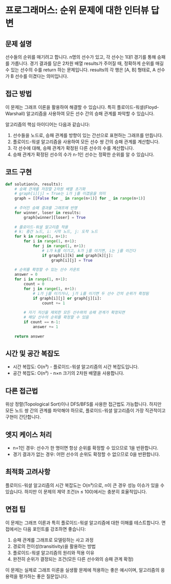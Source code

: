# 프로그래머스: 순위 문제에 대한 인터뷰 답변

## 문제 설명
선수들의 순위를 매기려고 합니다. n명의 선수가 있고, 각 선수는 1대1 경기를 통해 승패를 가릅니다. 경기 결과를 담은 2차원 배열 results가 주어질 때, 정확하게 순위를 매길 수 있는 선수의 수를 return 하는 문제입니다. results의 각 행은 [A, B] 형태로, A 선수가 B 선수를 이겼다는 의미입니다.

## 접근 방법
이 문제는 그래프 이론을 활용하여 해결할 수 있습니다. 특히 플로이드-워셜(Floyd-Warshall) 알고리즘을 사용하여 모든 선수 간의 승패 관계를 파악할 수 있습니다.

알고리즘의 핵심 아이디어는 다음과 같습니다:
1. 선수들을 노드로, 승패 관계를 방향이 있는 간선으로 표현하는 그래프를 만듭니다.
2. 플로이드-워셜 알고리즘을 사용하여 모든 선수 쌍 간의 승패 관계를 계산합니다.
3. 각 선수에 대해, 승패 관계가 확정된 다른 선수의 수를 계산합니다.
4. 승패 관계가 확정된 선수의 수가 n-1인 선수는 정확한 순위를 알 수 있습니다.

## 코드 구현
```python
def solution(n, results):
    # 승패 관계를 저장할 2차원 배열 초기화
    # graph[i][j] = True는 i가 j를 이겼음을 의미
    graph = [[False for _ in range(n+1)] for _ in range(n+1)]
    
    # 주어진 승패 결과를 그래프에 반영
    for winner, loser in results:
        graph[winner][loser] = True
    
    # 플로이드-워셜 알고리즘 적용
    # k: 중간 노드, i: 시작 노드, j: 도착 노드
    for k in range(1, n+1):
        for i in range(1, n+1):
            for j in range(1, n+1):
                # i가 k를 이기고, k가 j를 이기면, i는 j를 이긴다
                if graph[i][k] and graph[k][j]:
                    graph[i][j] = True
    
    # 순위를 확정할 수 있는 선수 카운트
    answer = 0
    for i in range(1, n+1):
        count = 0
        for j in range(1, n+1):
            # i가 j를 이기거나, j가 i를 이기면 두 선수 간의 순위가 확정됨
            if graph[i][j] or graph[j][i]:
                count += 1
        
        # 자기 자신을 제외한 모든 선수와의 승패 관계가 확정되면
        # 해당 선수의 순위를 확정할 수 있음
        if count == n-1:
            answer += 1
    
    return answer
```

## 시간 및 공간 복잡도
- 시간 복잡도: O(n³) - 플로이드-워셜 알고리즘의 시간 복잡도입니다.
- 공간 복잡도: O(n²) - n×n 크기의 2차원 배열을 사용합니다.

## 다른 접근법
위상 정렬(Topological Sort)이나 DFS/BFS를 사용한 접근법도 가능합니다. 하지만 모든 노드 쌍 간의 관계를 파악해야 하므로, 플로이드-워셜 알고리즘이 가장 직관적이고 구현이 간단합니다.

## 엣지 케이스 처리
- n=1인 경우: 선수가 한 명이면 항상 순위를 확정할 수 있으므로 1을 반환합니다.
- 경기 결과가 없는 경우: 어떤 선수의 순위도 확정할 수 없으므로 0을 반환합니다.

## 최적화 고려사항
플로이드-워셜 알고리즘의 시간 복잡도는 O(n³)으로, n이 큰 경우 성능 이슈가 있을 수 있습니다. 하지만 이 문제의 제약 조건(n ≤ 100)에서는 충분히 효율적입니다.

## 면접 팁
이 문제는 그래프 이론과 특히 플로이드-워셜 알고리즘에 대한 이해를 테스트합니다. 면접에서는 다음 포인트를 강조하면 좋습니다:
1. 승패 관계를 그래프로 모델링하는 사고 과정
2. 경로의 전이성(transitivity)을 활용하는 방법
3. 플로이드-워셜 알고리즘의 원리와 적용 이유
4. 완전히 순위가 결정되는 조건(모든 다른 선수와의 승패 관계 확정)

이 문제는 실제로 그래프 이론을 실생활 문제에 적용하는 좋은 예시이며, 알고리즘의 응용력을 평가하는 좋은 질문입니다.